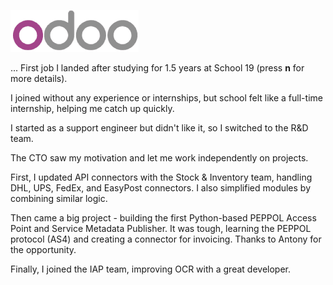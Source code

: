 ![# Odoo](articles/img/Odoo.png)

... First job I landed after studying for 1.5 years at School 19 (press **n** for more details).

I joined without any experience or internships, but school felt like a full-time internship, helping me catch up quickly.

I started as a support engineer but didn't like it, so I switched to the R&D team.

The CTO saw my motivation and let me work independently on projects.

First, I updated API connectors with the Stock & Inventory team, handling DHL, UPS, FedEx, and EasyPost connectors. I also simplified modules by combining similar logic.

Then came a big project - building the first Python-based PEPPOL Access Point and Service Metadata Publisher. It was tough, learning the PEPPOL protocol (AS4) and creating a connector for invoicing. Thanks to Antony for the opportunity.

Finally, I joined the IAP team, improving OCR with a great developer.
